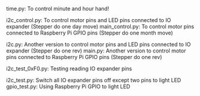 time.py:	To control minute and hour hand!

i2c_control.py:		To control motor pins and LED pins connected to IO expander (Stepper do one day move)
main_control.py:	To control motor pins connected to Raspberry Pi GPIO pins (Stepper do one month move)


i2c.py:		Another version to control motor pins and LED pins connected to IO expander (Stepper do one rev)
main.py:	Another version to control motor pins connected to Raspberry Pi GPIO pins (Stepper do one rev)


i2c_test_0xF0.py:	Testing reading IO expander pins


i2c_test.py:	Switch all IO expander pins off except two pins to light LED
gpio_test.py:	Using Raspberry Pi GPIO to light LED

